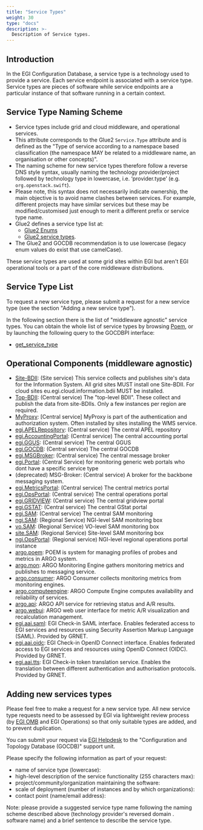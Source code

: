 ```yaml
---
title: "Service Types"
weight: 30
type: "docs"
description: >-
  Description of Service types.
---
```


## Introduction

In the EGI Configuration Database, a service type is a technology used to
provide a service. Each service endpoint is associated with a service type.
Service types are pieces of software while service endpoints are a particular
instance of that software running in a certain context.

## Service Type Naming Scheme

- Service types include grid and cloud middleware, and operational services.
- This attribute corresponds to the Glue2 `Service.Type` attribute and is
  defined as the "Type of service according to a namespace based classification
  (the namespace MAY be related to a middleware name, an organisation or other
  concepts)".
- The naming scheme for new service types therefore follow a reverse DNS style
  syntax, usually naming the technology provider/project followed by technology
  type in lowercase, i.e. ‘provider.type’ (e.g. `org.openstack.swift`).
- Please note, this syntax does not necessarily indicate ownership, the main
  objective is to avoid name clashes between services. For example, different
  projects may have similar services but these may be modified/customised just
  enough to merit a different prefix or service type name.
- Glue2 defines a service type list at:
  - [Glue2 Enums](https://github.com/OGF-GLUE/Enumerations)
  - [Glue2 service types](https://github.com/OGF-GLUE/Enumerations/blob/master/ServiceType_t.csv).
- The Glue2 and GOCDB recommendation is to use lowercase (legacy enum values do
  exist that use camelCase).

These service types are used at some grid sites within EGI but aren't EGI
operational tools or a part of the core middleware distributions.

## Service Type List

To request a new service type, please submit a request for a new service type
(see the section "Adding a new service type").

In the following section there is the list of "middleware agnostic" service
types. You can obtain the whole list of service types by browsing
[Poem](https://poem.egi.eu/ui/public_servicetypes), or by launching the
following query to the GOCDBPI interface:

- [get_service_type](https://goc.egi.eu/gocdbpi/public/?method=get_service_types)

## Operational Components (middleware agnostic)

- [Site-BDII](https://goc.egi.eu/gocdbpi/public/?method=get_service_endpoint&service_type=Site-BDII):
  (Site service) This service collects and publishes site's data for the
  Information System. All grid sites MUST install one Site-BDII. For cloud sites
  eu.egi.cloud.information.bdii MUST be installed.
- [Top-BDII](https://goc.egi.eu/gocdbpi/public/?method=get_service_endpoint&service_type=Top-BDII):
  (Central service) The "top-level BDII". These collect and publish the data
  from site-BDIIs. Only a few instances per region are required.
- [MyProxy](https://goc.egi.eu/gocdbpi/public/?method=get_service_endpoint&service_type=MyProxy):
  [Central service] MyProxy is part of the authentication and authorization
  system. Often installed by sites installing the WMS service.
- [egi.APELRepository](https://goc.egi.eu/gocdbpi/public/?method=get_service_endpoint&service_type=egi.APELRepository):
  (Central service) The central APEL repository
- [egi.AccountingPortal](https://goc.egi.eu/gocdbpi/public/?method=get_service_endpoint&service_type=egi.AccountingPortal):
  (Central service) The central accounting portal
- [egi.GGUS](https://goc.egi.eu/gocdbpi/public/?method=get_service_endpoint&service_type=egi.GGUS):
  (Central service) The central GGUS
- [egi.GOCDB](https://goc.egi.eu/gocdbpi/public/?method=get_service_endpoint&service_type=egi.GOCDB):
  (Central service) The central GOCDB
- [egi.MSGBroker](https://goc.egi.eu/gocdbpi/public/?method=get_service_endpoint&service_type=egi.MSGBroker):
  (Central service) The central message broker
- [egi.Portal](https://goc.egi.eu/gocdbpi/public/?method=get_service_endpoint&service_type=egi.Portal):
  (Central Service) for monitoring generic web portals who dont have a specific
  service type
- (deprecated) MSG-Broker: (Central service) A broker for the backbone messaging
  system.
- [egi.MetricsPortal](https://goc.egi.eu/gocdbpi/public/?method=get_service_endpoint&service_type=egi.MetricsPortal):
  (Central service) The central metrics portal
- [egi.OpsPortal](https://goc.egi.eu/gocdbpi/public/?method=get_service_endpoint&service_type=egi.OpsPortal):
  (Central service) The central operations portal
- [egi.GRIDVIEW](https://goc.egi.eu/gocdbpi/public/?method=get_service_endpoint&service_type=egi.GRIDVIEW):
  (Central service) The central gridview portal
- [egi.GSTAT](https://goc.egi.eu/gocdbpi/public/?method=get_service_endpoint&service_type=egi.GSTAT):
  (Central service) The central GStat portal
- [egi.SAM](https://goc.egi.eu/gocdbpi/public/?method=get_service_endpoint&service_type=egi.SAM):
  (Central service) The central SAM monitoring
- [ngi.SAM](https://goc.egi.eu/gocdbpi/public/?method=get_service_endpoint&service_type=ngi.SAM):
  (Regional Service) NGI-level SAM monitoring box
- [vo.SAM](https://goc.egi.eu/gocdbpi/public/?method=get_service_endpoint&service_type=vo.SAM):
  (Regional Service) VO-level SAM monitoring box
- [site.SAM](https://goc.egi.eu/gocdbpi/public/?method=get_service_endpoint&service_type=site.SAM):
  (Regional Service) Site-level SAM monitoring box
- [ngi.OpsPortal](https://goc.egi.eu/gocdbpi/public/?method=get_service_endpoint&service_type=ngi.OpsPortal):
  (Regional service) NGI-level regional operations portal instance
- [argo.poem](https://goc.egi.eu/gocdbpi/public/?method=get_service_endpoint&service_type=argo.poem):
  POEM is system for managing profiles of probes and metrics in ARGO system.
- [argo.mon](https://goc.egi.eu/gocdbpi/public/?method=get_service_endpoint&service_type=argo.mon):
  ARGO Monitoring Engine gathers monitoring metrics and publishes to messaging
  service.
- [argo.consumer](https://goc.egi.eu/gocdbpi/public/?method=get_service_endpoint&service_type=argo.consumer):
  ARGO Consumer collects monitoring metrics from monitoring engines.
- [argo.computeengine](https://goc.egi.eu/gocdbpi/public/?method=get_service_endpoint&service_type=argo.computeengine):
  ARGO Compute Engine computes availability and reliability of services.
  <!-- textlint-disable terminology -->
- [argo.api](https://goc.egi.eu/gocdbpi/public/?method=get_service_endpoint&service_type=argo.api):
  ARGO API service for retrieving status and A/R results.
  <!-- textlint-enable terminology -->
- [argo.webui](https://goc.egi.eu/gocdbpi/public/?method=get_service_endpoint&service_type=argo.webui):
  ARGO web user interface for metric A/R visualization and recalculation
  management.
- [egi.aai.saml](https://goc.egi.eu/gocdbpi/public/?method=get_service_endpoint&service_type=egi.aai.saml):
  EGI Check-in SAML interface. Enables federated access to EGI services and
  resources using Security Assertion Markup Language (SAML). Provided by GRNET.
- [egi.aai.oidc](https://goc.egi.eu/gocdbpi/public/?method=get_service_endpoint&service_type=egi.aai.oidc):
  EGI Check-in OpenID Connect interface. Enables federated access to EGI
  services and resources using OpenID Connect (OIDC). Provided by GRNET.
- [egi.aai.tts](https://goc.egi.eu/gocdbpi/public/?method=get_service_endpoint&service_type=egi.aai.tts):
  EGI Check-in token translation service. Enables the translation between
  different authentication and authorisation protocols. Provided by GRNET.

## Adding new services types

Please feel free to make a request for a new service type. All new service type
requests need to be assessed by EGI via lightweight review process (by
[EGI OMB](https://go.egi.eu/omb) and EGI Operations) so that only suitable types
are added, and to prevent duplication.

You can submit your request via [EGI Helpdesk](../../helpdesk) to the
"Configuration and Topology Database (GOCDB)" support unit.

Please specify the following information as part of your request:

- name of service type (lowercase):
- high-level description of the service functionality (255 characters max):
- project/community/organization maintaining the software:
- scale of deployment (number of instances and by which organizations):
- contact point (name/email address):

Note: please provide a suggested service type name following the naming scheme
described above (technology provider's reversed domain . software name) and a
brief sentence to describe the service type.
